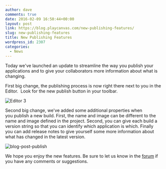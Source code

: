 ```yaml
---
author: dave
comments: true
date: 2016-02-09 16:50:44+00:00
layout: post
link: https://blog.playcanvas.com/new-publishing-features/
slug: new-publishing-features
title: New Publishing Features
wordpress_id: 2307
categories:
  - News
---
```


Today we've launched an update to streamline the way you publish your applications and to give your collaborators more information about what is changing.

First big change, the publishing process is now right there next to you in the Editor.  Look for the new publish button in your toolbar.

![Editor 3](https://blog.playcanvas.com/wp-content/uploads/2016/02/Editor-3.jpg)

Second big change, we've added some additional properties when you publish a new build. First, the name and image can be different to the name and image defined in the project. Second, you can give each build a version string so that you can identify which application is which. Finally you can add release notes to give yourself some more information about what has changed in the latest version.

![blog-post-publish](https://blog.playcanvas.com/wp-content/uploads/2016/02/blog-post-publish.jpg)

We hope you enjoy the new features. Be sure to let us know in the [forum](https://forum.playcanvas.com) if you have any comments or suggestions.
